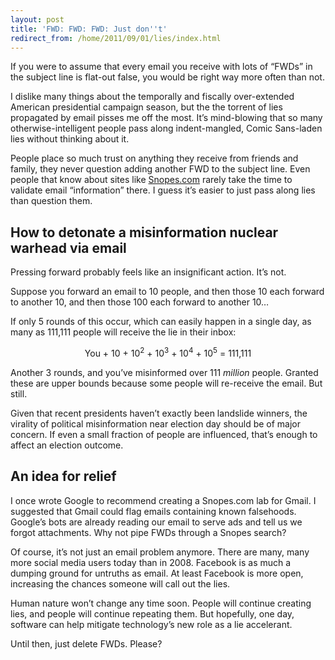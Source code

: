 ```yaml
---
layout: post
title: 'FWD: FWD: FWD: Just don''t'
redirect_from: /home/2011/09/01/lies/index.html
---
```

<p>If you were to assume that every email you receive with lots of “FWDs” in the subject line is flat-out false, you would be right way more often than not.</p>
<p>I dislike many things about the temporally and fiscally over-extended American presidential campaign season, but the the torrent of lies propagated by email pisses me off the most. It’s mind-blowing that so many otherwise-intelligent people pass along indent-mangled, Comic Sans-laden lies without thinking about it.</p>
<p>People place so much trust on anything they receive from friends and family, they never question adding another FWD to the subject line. Even people that know about sites like <a href="http://www.snopes.com">Snopes.com</a> rarely take the time to validate email “information” there. I guess it’s easier to just pass along lies than question them.</p>
<h2 id="exponentiatingerroneousness">How to detonate a misinformation nuclear warhead via email</h2>
<p>Pressing forward probably feels like an insignificant action. It’s not.</p>
<p>Suppose you forward an email to 10 people, and then those 10 each forward to another 10, and then those 100 each forward to another 10…</p>
<p>If only 5 rounds of this occur, which can easily happen in a single day, as many as 111,111 people will receive the lie in their inbox:</p>
<p style="text-align: center;">You + 10 + 10<sup>2</sup> + 10<sup>3</sup> + 10<sup>4</sup> + 10<sup>5</sup> = 111,111</p>
<p>Another 3 rounds, and you’ve misinformed over 111 <em>million</em> people. Granted these are upper bounds because some people will re-receive the email. But still.</p>
<p>Given that recent presidents haven’t exactly been landslide winners, the virality of political misinformation near election day should be of major concern. If even a small fraction of people are influenced, that’s enough to affect an election outcome.</p>
<h2 id="anideaforrelief">An idea for relief</h2>
<p>I once wrote Google to recommend creating a Snopes.com lab for Gmail. I suggested that Gmail could flag emails containing known falsehoods. Google’s bots are already reading our email to serve ads and tell us we forgot attachments. Why not pipe FWDs through a Snopes search?</p>
<p>Of course, it’s not just an email problem anymore. There are many, many more social media users today than in 2008. Facebook is as much a dumping ground for untruths as email. At least Facebook is more open, increasing the chances someone will call out the lies.</p>
<p>Human nature won’t change any time soon. People will continue creating lies, and people will continue repeating them. But hopefully, one day, software can help mitigate technology’s new role as a lie accelerant.</p>
<p>Until then, just delete FWDs. Please?</p>

